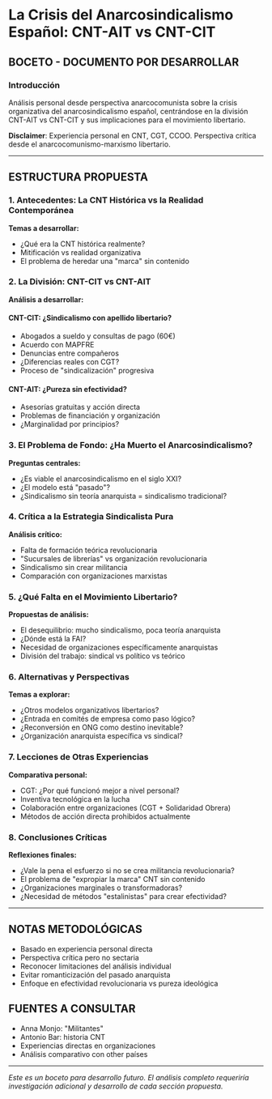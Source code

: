 # La Crisis del Anarcosindicalismo Español: CNT-AIT vs CNT-CIT

## BOCETO - DOCUMENTO POR DESARROLLAR

### Introducción

Análisis personal desde perspectiva anarcocomunista sobre la crisis organizativa del anarcosindicalismo español, centrándose en la división CNT-AIT vs CNT-CIT y sus implicaciones para el movimiento libertario.

**Disclaimer**: Experiencia personal en CNT, CGT, CCOO. Perspectiva crítica desde el anarcocomunismo-marxismo libertario.

---

## ESTRUCTURA PROPUESTA

### 1. Antecedentes: La CNT Histórica vs la Realidad Contemporánea

**Temas a desarrollar:**
- ¿Qué era la CNT histórica realmente?
- Mitificación vs realidad organizativa
- El problema de heredar una "marca" sin contenido

### 2. La División: CNT-CIT vs CNT-AIT

**Análisis a desarrollar:**

#### CNT-CIT: ¿Sindicalismo con apellido libertario?
- Abogados a sueldo y consultas de pago (60€)
- Acuerdo con MAPFRE
- Denuncias entre compañeros
- ¿Diferencias reales con CGT?
- Proceso de "sindicalización" progresiva

#### CNT-AIT: ¿Pureza sin efectividad?
- Asesorías gratuitas y acción directa
- Problemas de financiación y organización
- ¿Marginalidad por principios?

### 3. El Problema de Fondo: ¿Ha Muerto el Anarcosindicalismo?

**Preguntas centrales:**
- ¿Es viable el anarcosindicalismo en el siglo XXI?
- ¿El modelo está "pasado"?
- ¿Sindicalismo sin teoría anarquista = sindicalismo tradicional?

### 4. Crítica a la Estrategia Sindicalista Pura

**Análisis crítico:**
- Falta de formación teórica revolucionaria
- "Sucursales de librerías" vs organización revolucionaria
- Sindicalismo sin crear militancia
- Comparación con organizaciones marxistas

### 5. ¿Qué Falta en el Movimiento Libertario?

**Propuestas de análisis:**
- El desequilibrio: mucho sindicalismo, poca teoría anarquista
- ¿Dónde está la FAI?
- Necesidad de organizaciones específicamente anarquistas
- División del trabajo: sindical vs político vs teórico

### 6. Alternativas y Perspectivas

**Temas a explorar:**
- ¿Otros modelos organizativos libertarios?
- ¿Entrada en comités de empresa como paso lógico?
- ¿Reconversión en ONG como destino inevitable?
- ¿Organización anarquista específica vs sindical?

### 7. Lecciones de Otras Experiencias

**Comparativa personal:**
- CGT: ¿Por qué funcionó mejor a nivel personal?
- Inventiva tecnológica en la lucha
- Colaboración entre organizaciones (CGT + Solidaridad Obrera)
- Métodos de acción directa prohibidos actualmente

### 8. Conclusiones Críticas

**Reflexiones finales:**
- ¿Vale la pena el esfuerzo si no se crea militancia revolucionaria?
- El problema de "expropiar la marca" CNT sin contenido
- ¿Organizaciones marginales o transformadoras?
- ¿Necesidad de métodos "estalinistas" para crear efectividad?

---

## NOTAS METODOLÓGICAS

- Basado en experiencia personal directa
- Perspectiva crítica pero no sectaria  
- Reconocer limitaciones del análisis individual
- Evitar romanticización del pasado anarquista
- Enfoque en efectividad revolucionaria vs pureza ideológica

## FUENTES A CONSULTAR

- Anna Monjo: "Militantes" 
- Antonio Bar: historia CNT
- Experiencias directas en organizaciones
- Análisis comparativo con other países

---

*Este es un boceto para desarrollo futuro. El análisis completo requeriría investigación adicional y desarrollo de cada sección propuesta.*